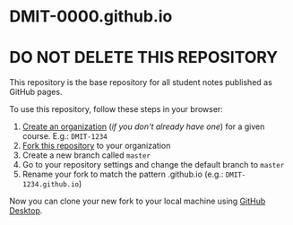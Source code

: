 DMIT-0000.github.io
===================

# DO NOT DELETE THIS REPOSITORY

This repository is the base repository for all student notes published as GitHub pages.

To use this repository, follow these steps in your browser:

1. [Create an organization](https://github.com/organizations/new) (*if you don't already have one*) for a given course. E.g.: `DMIT-1234`
2. [Fork this repository](https://github.com/LearnDVCS/DMIT-0000.github.io#fork-destination-box) to your organization
3. Create a new branch called `master`
4. Go to your repository settings and change the default branch to `master`
5. Rename your fork to match the pattern *<YourOrganization>*.github.io (e.g.: `DMIT-1234.github.io`)

Now you can clone your new fork to your local machine using [GitHub Desktop](https://desktop.github.com/).

